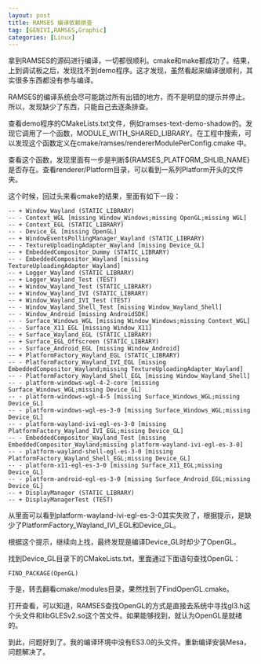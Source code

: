 ```yaml
---
layout: post
title: RAMSES 编译依赖排查
tag: [GENIVI,RAMSES,Graphic]
categories: [Linux]
---
```


<!--break-->

拿到RAMSES的源码进行编译，一切都很顺利。cmake和make都成功了。结果，上到调试板之后，发现找不到demo程序。这才发现，虽然看起来编译很顺利，其实很多东西都没有参与编译。



RAMSES的编译系统会尽可能跳过所有出错的地方，而不是明显的提示并停止。所以，发现缺少了东西，只能自己去逐条排查。



查看demo程序的CMakeLists.txt文件，例如ramses-text-demo-shadow的。发现它调用了一个函数，MODULE_WITH_SHARED_LIBRARY。在工程中搜索，可以发现这个函数定义在cmake/ramses/rendererModulePerConfig.cmake 中。



查看这个函数，发现里面有一步是判断${RAMSES_PLATFORM_SHLIB_NAME}是否存在。查看renderer/Platform目录，可以看到一系列Platform开头的文件夹。



这个时候，回过头来看cmake的结果，里面有如下一段：

```
-- + Window_Wayland (STATIC_LIBRARY)
-- - Context_WGL [missing Window_Windows;missing OpenGL;missing WGL]
-- + Context_EGL (STATIC_LIBRARY)
-- - Device_GL [missing OpenGL]
-- + WindowEventsPollingManager_Wayland (STATIC_LIBRARY)
-- - TextureUploadingAdapter_Wayland [missing Device_GL]
-- + EmbeddedCompositor_Dummy (STATIC_LIBRARY)
-- - EmbeddedCompositor_Wayland [missing TextureUploadingAdapter_Wayland]
-- + Logger_Wayland (STATIC_LIBRARY)
-- + Logger_Wayland_Test (TEST)
-- + Window_Wayland_Test (STATIC_LIBRARY)
-- + Window_Wayland_IVI (STATIC_LIBRARY)
-- + Window_Wayland_IVI_Test (TEST)
-- - Window_Wayland_Shell_Test [missing Window_Wayland_Shell]
-- - Window_Android [missing AndroidSDK]
-- - Surface_Windows_WGL [missing Window_Windows;missing Context_WGL]
-- - Surface_X11_EGL [missing Window_X11]
-- + Surface_Wayland_EGL (STATIC_LIBRARY)
-- + Surface_EGL_Offscreen (STATIC_LIBRARY)
-- - Surface_Android_EGL [missing Window_Android]
-- + PlatformFactory_Wayland_EGL (STATIC_LIBRARY)
-- - PlatformFactory_Wayland_IVI_EGL [missing EmbeddedCompositor_Wayland;missing TextureUploadingAdapter_Wayland]
-- - PlatformFactory_Wayland_Shell_EGL [missing Window_Wayland_Shell]
-- - platform-windows-wgl-4-2-core [missing Surface_Windows_WGL;missing Device_GL]
-- - platform-windows-wgl-4-5 [missing Surface_Windows_WGL;missing Device_GL]
-- - platform-windows-wgl-es-3-0 [missing Surface_Windows_WGL;missing Device_GL]
-- - platform-wayland-ivi-egl-es-3-0 [missing PlatformFactory_Wayland_IVI_EGL;missing Device_GL]
-- - EmbeddedCompositor_Wayland_Test [missing EmbeddedCompositor_Wayland;missing platform-wayland-ivi-egl-es-3-0]
-- - platform-wayland-shell-egl-es-3-0 [missing PlatformFactory_Wayland_Shell_EGL;missing Device_GL]
-- - platform-x11-egl-es-3-0 [missing Surface_X11_EGL;missing Device_GL]
-- - platform-android-egl-es-3-0 [missing Surface_Android_EGL;missing Device_GL]
-- + DisplayManager (STATIC_LIBRARY)
-- + DisplayManagerTest (TEST)
```

从里面可以看到platform-wayland-ivi-egl-es-3-0其实失败了，根据提示，是缺少了PlatformFactory_Wayland_IVI_EGL和Device_GL。

根据这个提示，继续向上找，最终发现是编译Device_GL时却少了OpenGL。



找到Device_GL目录下的CMakeLists.txt，里面通过下面语句查找OpenGL：

```
FIND_PACKAGE(OpenGL)
```



于是，转去翻看cmake/modules目录，果然找到了FindOpenGL.cmake。

打开查看，可以知道，RAMSES查找OpenGL的方式是直接去系统中寻找gl3.h这个头文件和libGLESv2.so这个苦文件。如果能够找到，就认为OpenGL是就绪的。



到此，问题好到了。我的编译环境中没有ES3.0的头文件。重新编译安装Mesa，问题解决了。
